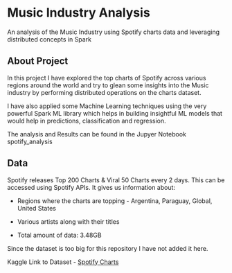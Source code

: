 # Music Industry Analysis
An analysis of the Music Industry using Spotify charts data and leveraging distributed concepts in Spark

## About Project
In this project I have explored the top charts of Spotify across various regions around the world and try to glean some insights into the Music industry by performing distributed operations on the charts dataset.

I have also applied some Machine Learning techniques using the very powerful Spark ML library which helps in building insightful ML models that would help in predictions, classification and regression.

The analysis and Results can be found in the Jupyer Notebook spotify_analysis

## Data
Spotify releases Top 200 Charts & Viral 50 Charts every 2 days. This can be accessed using Spotify APIs.  It gives us information about:

- Regions where the charts are topping - Argentina, Paraguay, Global, United States

- Various artists along with their titles

- Total amount of data: 3.48GB

Since the dataset is too big for this repository I have not added it here.

Kaggle Link to Dataset - [Spotify Charts](https://www.kaggle.com/datasets/dhruvildave/spotify-charts)

